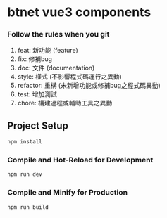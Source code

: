 # btnet vue3 components
 
 ### Follow the rules when you git
  1. feat: 新功能 (feature)
  2. fix: 修補bug
  3. doc: 文件 (documentation)
  4. style: 樣式 (不影響程式碼運行之異動)
  5. refactor: 重構 (未新增功能或修補bug之程式碼異動)
  6. test: 增加測試
  7. chore: 構建過程或輔助工具之異動


## Project Setup

```sh
npm install
```

### Compile and Hot-Reload for Development

```sh
npm run dev
```

### Compile and Minify for Production

```sh
npm run build
```
